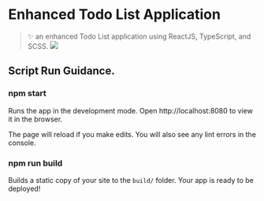 # Enhanced Todo List Application

> ✨ an enhanced Todo List application using ReactJS, TypeScript, and SCSS.
![](https://github.com/shraddhapandey100/)

## Script Run Guidance.

### npm start

Runs the app in the development mode.
Open http://localhost:8080 to view it in the browser.

The page will reload if you make edits.
You will also see any lint errors in the console.

### npm run build

Builds a static copy of your site to the `build/` folder.
Your app is ready to be deployed!




